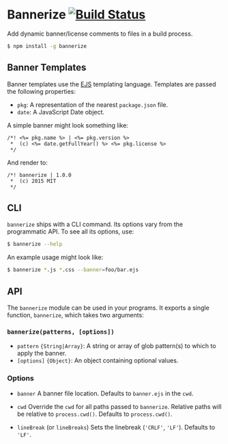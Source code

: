 # Bannerize [![Build Status](https://travis-ci.org/misteroneill/bannerize.svg?branch=master)](https://travis-ci.org/misteroneill/bannerize)

Add dynamic banner/license comments to files in a build process.

```sh
$ npm install -g bannerize
```

## Banner Templates

Banner templates use the [EJS](https://www.npmjs.com/package/ejs) templating language. Templates are passed the following properties:

- `pkg`: A representation of the nearest `package.json` file.
- `date`: A JavaScript Date object.

A simple banner might look something like:

```
/*! <%= pkg.name %> | <%= pkg.version %>
 *  (c) <%= date.getFullYear() %> <%= pkg.license %>
 */
```

And render to:

```
/*! bannerize | 1.0.0
 *  (c) 2015 MIT
 */
```

## CLI

`bannerize` ships with a CLI command. Its options vary from the programmatic API. To see all its options, use:

```sh
$ bannerize --help
```

An example usage might look like:

```sh
$ bannerize *.js *.css --banner=foo/bar.ejs
```

## API

The `bannerize` module can be used in your programs. It exports a single function, `bannerize`, which takes two arguments:

### `bannerize(patterns, [options])`

- `pattern` `{String|Array}`: A string or array of glob pattern(s) to which to apply the banner.
- `[options]` `{Object}`: An object containing optional values.

### Options

- `banner`
  A banner file location. Defaults to `banner.ejs` in the `cwd`.

- `cwd`
  Override the `cwd` for all paths passed to `bannerize`. Relative paths will be relative to `process.cwd()`. Defaults to `process.cwd()`.
  
- `lineBreak` (or `lineBreaks`)
  Sets the linebreak (`'CRLF'`, `'LF'`). Defaults to `'LF'`.
